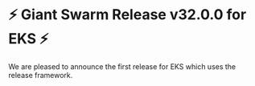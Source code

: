 # :zap: Giant Swarm Release v32.0.0 for EKS :zap:

We are pleased to announce the first release for EKS which uses the release framework.
